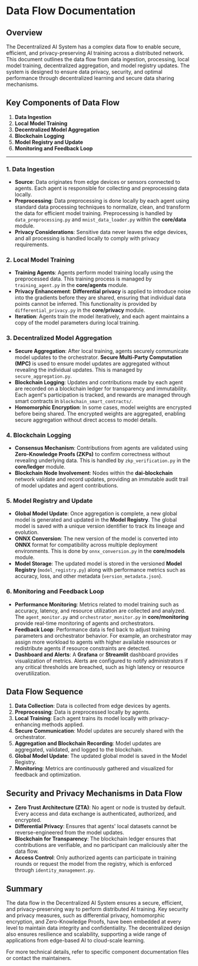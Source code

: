 # Data Flow Documentation

## Overview
The Decentralized AI System has a complex data flow to enable secure, efficient, and privacy-preserving AI training across a distributed network. This document outlines the data flow from data ingestion, processing, local model training, decentralized aggregation, and model registry updates. The system is designed to ensure data privacy, security, and optimal performance through decentralized learning and secure data sharing mechanisms.

## Key Components of Data Flow
1. **Data Ingestion**
2. **Local Model Training**
3. **Decentralized Model Aggregation**
4. **Blockchain Logging**
5. **Model Registry and Update**
6. **Monitoring and Feedback Loop**

---

### 1. Data Ingestion
- **Source**: Data originates from edge devices or sensors connected to agents. Each agent is responsible for collecting and preprocessing data locally.
- **Preprocessing**: Data preprocessing is done locally by each agent using standard data processing techniques to normalize, clean, and transform the data for efficient model training. Preprocessing is handled by `data_preprocessing.py` and `mnist_data_loader.py` within the **core/data** module.
- **Privacy Considerations**: Sensitive data never leaves the edge devices, and all processing is handled locally to comply with privacy requirements.

### 2. Local Model Training
- **Training Agents**: Agents perform model training locally using the preprocessed data. This training process is managed by `training_agent.py` in the **core/agents** module.
- **Privacy Enhancement**: **Differential privacy** is applied to introduce noise into the gradients before they are shared, ensuring that individual data points cannot be inferred. This functionality is provided by `differential_privacy.py` in the **core/privacy** module.
- **Iteration**: Agents train the model iteratively, and each agent maintains a copy of the model parameters during local training.

### 3. Decentralized Model Aggregation
- **Secure Aggregation**: After local training, agents securely communicate model updates to the orchestrator. **Secure Multi-Party Computation (MPC)** is used to ensure model updates are aggregated without revealing the individual updates. This is managed by `secure_aggregation.py`.
- **Blockchain Logging**: Updates and contributions made by each agent are recorded on a blockchain ledger for transparency and immutability. Each agent's participation is tracked, and rewards are managed through smart contracts in `blockchain_smart_contracts/`.
- **Homomorphic Encryption**: In some cases, model weights are encrypted before being shared. The encrypted weights are aggregated, enabling secure aggregation without direct access to model details.

### 4. Blockchain Logging
- **Consensus Mechanism**: Contributions from agents are validated using **Zero-Knowledge Proofs (ZKPs)** to confirm correctness without revealing underlying data. This is handled by `zkp_verification.py` in the **core/ledger** module.
- **Blockchain Node Involvement**: Nodes within the **dai-blockchain** network validate and record updates, providing an immutable audit trail of model updates and agent contributions.

### 5. Model Registry and Update
- **Global Model Update**: Once aggregation is complete, a new global model is generated and updated in the **Model Registry**. The global model is saved with a unique version identifier to track its lineage and evolution.
- **ONNX Conversion**: The new version of the model is converted into **ONNX** format for compatibility across multiple deployment environments. This is done by `onnx_conversion.py` in the **core/models** module.
- **Model Storage**: The updated model is stored in the versioned **Model Registry** (`model_registry.py`) along with performance metrics such as accuracy, loss, and other metadata (`version_metadata.json`).

### 6. Monitoring and Feedback Loop
- **Performance Monitoring**: Metrics related to model training such as accuracy, latency, and resource utilization are collected and analyzed. The `agent_monitor.py` and `orchestrator_monitor.py` in **core/monitoring** provide real-time monitoring of agents and orchestrators.
- **Feedback Loop**: Performance data is fed back to adjust training parameters and orchestrator behavior. For example, an orchestrator may assign more workload to agents with higher available resources or redistribute agents if resource constraints are detected.
- **Dashboard and Alerts**: A **Grafana** or **Streamlit** dashboard provides visualization of metrics. Alerts are configured to notify administrators if any critical thresholds are breached, such as high latency or resource overutilization.

## Data Flow Sequence
1. **Data Collection**: Data is collected from edge devices by agents.
2. **Preprocessing**: Data is preprocessed locally by agents.
3. **Local Training**: Each agent trains its model locally with privacy-enhancing methods applied.
4. **Secure Communication**: Model updates are securely shared with the orchestrator.
5. **Aggregation and Blockchain Recording**: Model updates are aggregated, validated, and logged to the blockchain.
6. **Global Model Update**: The updated global model is saved in the Model Registry.
7. **Monitoring**: Metrics are continuously gathered and visualized for feedback and optimization.

## Security and Privacy Mechanisms in Data Flow
- **Zero Trust Architecture (ZTA)**: No agent or node is trusted by default. Every access and data exchange is authenticated, authorized, and encrypted.
- **Differential Privacy**: Ensures that agents' local datasets cannot be reverse-engineered from the model updates.
- **Blockchain for Transparency**: The blockchain ledger ensures that contributions are verifiable, and no participant can maliciously alter the data flow.
- **Access Control**: Only authorized agents can participate in training rounds or request the model from the registry, which is enforced through `identity_management.py`.

## Summary
The data flow in the Decentralized AI System ensures a secure, efficient, and privacy-preserving way to perform distributed AI training. Key security and privacy measures, such as differential privacy, homomorphic encryption, and Zero-Knowledge Proofs, have been embedded at every level to maintain data integrity and confidentiality. The decentralized design also ensures resilience and scalability, supporting a wide range of applications from edge-based AI to cloud-scale learning.

For more technical details, refer to specific component documentation files or contact the maintainers.

